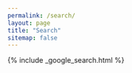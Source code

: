 ```yaml
---
permalink: /search/
layout: page
title: "Search"
sitemap: false
---
```


{% include _google_search.html %}
 
